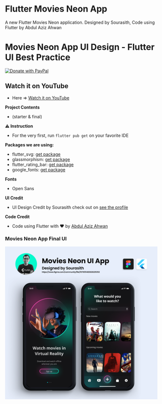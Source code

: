 # Flutter Movies Neon App

A new Flutter  Movies Neon application. Designed by Sourasith, Code using Flutter by Abdul Aziz Ahwan

# Movies Neon App UI Design - Flutter UI Best Practice

[![Donate with PayPal](https://raw.githubusercontent.com/aha999/DonateButtons/master/Paypal.png)](https://paypal.me/abdulazizahwan)

## Watch it on YouTube

- Here => [Watch it on YouTube](https://youtu.be/OmIv8kcb0k4)

**Project Contents**

- (starter & final)

**⚠️ Instruction**

- For the very first, run `flutter pub get` on your favorite IDE

**Packages we are using:**

- flutter_svg: [get package](https://pub.dev/packages/flutter_svg)
- glassmorphism: [get package](https://pub.dev/packages/glassmorphism)
- flutter_rating_bar: [get package](https://pub.dev/packages/flutter_rating_bar)
- google_fonts: [get package](https://pub.dev/packages/google_fonts)


**Fonts**

- Open Sans

**UI Credit**

- UI Design Credit by Sourasith check out on [see the profile](https://www.figma.com/community/file/1076511483626225352)

**Code Credit**

- Code using Flutter with ❤️ by [Abdul Aziz Ahwan](https://youtube.com/abdulazizahwanID)

### Movies Neon App Final UI

[![Flutter Movies NeonApp UI Design](/img-ui.png)](https://www.figma.com/community/file/1076511483626225352)
